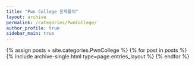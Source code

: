 ```yaml
---
title: "Pwn College 문제풀이"
layout: archive
permalink: /categories/PwnCollege/
author_profile: true
sidebar_main: true
---
```



{% assign posts = site.categories.PwnCollege %}
{% for post in posts %} {% include archive-single.html type=page.entries_layout %} {% endfor %}